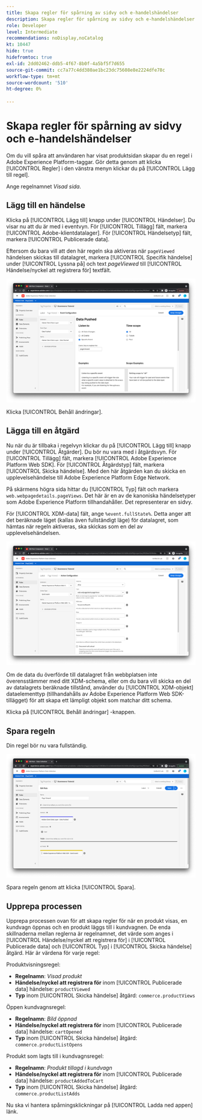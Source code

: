 ```yaml
---
title: Skapa regler för spårning av sidvy och e-handelshändelser
description: Skapa regler för spårning av sidvy och e-handelshändelser
role: Developer
level: Intermediate
recommendations: noDisplay,noCatalog
kt: 10447
hide: true
hidefromtoc: true
exl-id: 2dd02462-ddb5-4f67-8b0f-4a5bf5f7d655
source-git-commit: cc7a77c4dd380ae1bc23dc75608e8e2224dfe78c
workflow-type: tm+mt
source-wordcount: '510'
ht-degree: 0%

---
```


# Skapa regler för spårning av sidvy och e-handelshändelser

Om du vill spåra att användaren har visat produktsidan skapar du en regel i Adobe Experience Platform-taggar. Gör detta genom att klicka [!UICONTROL Regler] i den vänstra menyn klickar du på [!UICONTROL Lägg till regel].

Ange regelnamnet _Visad sida_.

## Lägg till en händelse

Klicka på [!UICONTROL Lägg till] knapp under [!UICONTROL Händelser]. Du visar nu att du är med i eventvyn. För [!UICONTROL Tillägg] fält, markera [!UICONTROL Adobe-klientdatalager]. För [!UICONTROL Händelsetyp] fält, markera [!UICONTROL Publicerade data].

Eftersom du bara vill att den här regeln ska aktiveras när `pageViewed` händelsen skickas till datalagret, markera [!UICONTROL Specifik händelse] under [!UICONTROL Lyssna på] och text _pageViewed_ till [!UICONTROL Händelse/nyckel att registrera för] textfält.

![Sidvisad händelse](../../../assets/implementation-strategy/page-viewed-event.png)

Klicka [!UICONTROL Behåll ändringar].

## Lägga till en åtgärd

Nu när du är tillbaka i regelvyn klickar du på [!UICONTROL Lägg till] knapp under [!UICONTROL Åtgärder]. Du bör nu vara med i åtgärdsvyn. För [!UICONTROL Tillägg] fält, markera [!UICONTROL Adobe Experience Platform Web SDK]. För [!UICONTROL Åtgärdstyp] fält, markera [!UICONTROL Skicka händelse]. Med den här åtgärden kan du skicka en upplevelsehändelse till Adobe Experience Platform Edge Network.

På skärmens högra sida hittar du [!UICONTROL Typ] fält och markera `web.webpagedetails.pageViews`. Det här är en av de kanoniska händelsetyper som Adobe Experience Platform tillhandahåller. Det representerar en sidvy.

För [!UICONTROL XDM-data] fält, ange `%event.fullState%`. Detta anger att det beräknade läget (kallas även fullständigt läge) för datalagret, som hämtas när regeln aktiveras, ska skickas som en del av upplevelsehändelsen.

![Sidvisningsåtgärd](../../../assets/implementation-strategy/page-viewed-action.png)

Om de data du överförde till datalagret från webbplatsen inte överensstämmer med ditt XDM-schema, eller om du bara vill skicka en del av datalagrets beräknade tillstånd, använder du [!UICONTROL XDM-objekt] dataelementtyp (tillhandahålls av Adobe Experience Platform Web SDK-tillägget) för att skapa ett lämpligt objekt som matchar ditt schema.

Klicka på [!UICONTROL Behåll ändringar] -knappen.

## Spara regeln

Din regel bör nu vara fullständig.

![Visningsregel för sida](../../../assets/implementation-strategy/page-viewed-rule.png)

Spara regeln genom att klicka [!UICONTROL Spara].

## Upprepa processen

Upprepa processen ovan för att skapa regler för när en produkt visas, en kundvagn öppnas och en produkt läggs till i kundvagnen. De enda skillnaderna mellan reglerna är regelnamnet, det värde som anges i [!UICONTROL Händelse/nyckel att registrera för] i [!UICONTROL Publicerade data] och [!UICONTROL Typ] i [!UICONTROL Skicka händelse] åtgärd. Här är värdena för varje regel:

Produktvisningsregel:

* **Regelnamn**: _Visad produkt_
* **Händelse/nyckel att registrera för** inom [!UICONTROL Publicerade data] händelse: `productViewed`
* **Typ** inom [!UICONTROL Skicka händelse] åtgärd: `commerce.productViews`

Öppen kundvagnsregel:

* **Regelnamn**: _Bild öppnad_
* **Händelse/nyckel att registrera för** inom [!UICONTROL Publicerade data] händelse: `cartOpened`
* **Typ** inom [!UICONTROL Skicka händelse] åtgärd: `commerce.productListOpens`

Produkt som lagts till i kundvagnsregel:

* **Regelnamn**: _Produkt tillagd i kundvagn_
* **Händelse/nyckel att registrera för** inom [!UICONTROL Publicerade data] händelse: `productAddedToCart`
* **Typ** inom [!UICONTROL Skicka händelse] åtgärd: `commerce.productListAdds`

Nu ska vi hantera spårningsklickningar på [!UICONTROL Ladda ned appen] länk.
